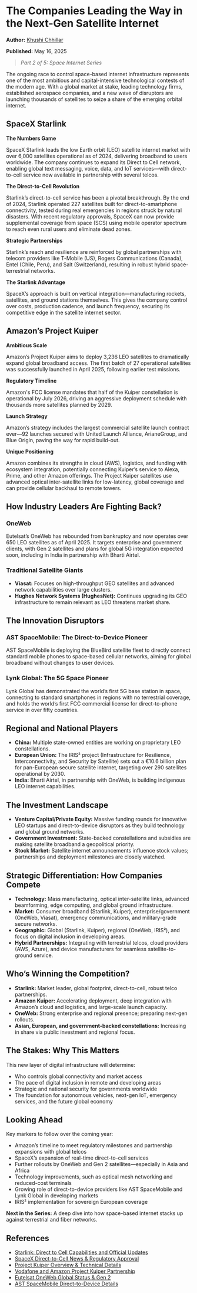# The Companies Leading the Way in the Next-Gen Satellite Internet

**Author:** [Khushi Chhillar](https://www.linkedin.com/in/kcl17/)

**Published:** May 16, 2025

> _Part 2 of 5: Space Internet Series_

The ongoing race to control space-based internet infrastructure represents one of the most ambitious and capital-intensive technological contests of the modern age. With a global market at stake, leading technology firms, established aerospace companies, and a new wave of disruptors are launching thousands of satellites to seize a share of the emerging orbital internet.

## SpaceX Starlink

**The Numbers Game**

SpaceX Starlink leads the low Earth orbit (LEO) satellite internet market with over 6,000 satellites operational as of 2024, delivering broadband to users worldwide. The company continues to expand its Direct to Cell network, enabling global text messaging, voice, data, and IoT services—with direct-to-cell service now available in partnership with several telcos.

**The Direct-to-Cell Revolution**

Starlink’s direct-to-cell service has been a pivotal breakthrough. By the end of 2024, Starlink operated 227 satellites built for direct-to-smartphone connectivity, tested during real emergencies in regions struck by natural disasters. With recent regulatory approvals, SpaceX can now provide supplemental coverage from space (SCS) using mobile operator spectrum to reach even rural users and eliminate dead zones.

**Strategic Partnerships**

Starlink’s reach and resilience are reinforced by global partnerships with telecom providers like T-Mobile (US), Rogers Communications (Canada), Entel (Chile, Peru), and Salt (Switzerland), resulting in robust hybrid space-terrestrial networks.

**The Starlink Advantage**

SpaceX’s approach is built on vertical integration—manufacturing rockets, satellites, and ground stations themselves. This gives the company control over costs, production cadence, and launch frequency, securing its competitive edge in the satellite internet sector.

## Amazon’s Project Kuiper

**Ambitious Scale**

Amazon’s Project Kuiper aims to deploy 3,236 LEO satellites to dramatically expand global broadband access. The first batch of 27 operational satellites was successfully launched in April 2025, following earlier test missions.

**Regulatory Timeline**

Amazon's FCC license mandates that half of the Kuiper constellation is operational by July 2026, driving an aggressive deployment schedule with thousands more satellites planned by 2029.

**Launch Strategy**

Amazon’s strategy includes the largest commercial satellite launch contract ever—92 launches secured with United Launch Alliance, ArianeGroup, and Blue Origin, paving the way for rapid build-out.

**Unique Positioning**

Amazon combines its strengths in cloud (AWS), logistics, and funding with ecosystem integration, potentially connecting Kuiper’s service to Alexa, Prime, and other Amazon offerings. The Project Kuiper satellites use advanced optical inter-satellite links for low-latency, global coverage and can provide cellular backhaul to remote towers.

## How Industry Leaders Are Fighting Back?

### OneWeb

Eutelsat’s OneWeb has rebounded from bankruptcy and now operates over 650 LEO satellites as of April 2025. It targets enterprise and government clients, with Gen 2 satellites and plans for global 5G integration expected soon, including in India in partnership with Bharti Airtel.

### Traditional Satellite Giants

- **Viasat:** Focuses on high-throughput GEO satellites and advanced network capabilities over large clusters.
- **Hughes Network Systems (HughesNet):** Continues upgrading its GEO infrastructure to remain relevant as LEO threatens market share.

## The Innovation Disruptors

### AST SpaceMobile: The Direct-to-Device Pioneer

AST SpaceMobile is deploying the BlueBird satellite fleet to directly connect standard mobile phones to space-based cellular networks, aiming for global broadband without changes to user devices.

### Lynk Global: The 5G Space Pioneer

Lynk Global has demonstrated the world’s first 5G base station in space, connecting to standard smartphones in regions with no terrestrial coverage, and holds the world’s first FCC commercial license for direct-to-phone service in over fifty countries.

## Regional and National Players

- **China:** Multiple state-owned entities are working on proprietary LEO constellations.
- **European Union:** The IRIS² project (Infrastructure for Resilience, Interconnectivity, and Security by Satellite) sets out a €10.6 billion plan for pan-European secure satellite internet, targeting over 290 satellites operational by 2030.
- **India:** Bharti Airtel, in partnership with OneWeb, is building indigenous LEO internet capabilities.

## The Investment Landscape

- **Venture Capital/Private Equity:** Massive funding rounds for innovative LEO startups and direct-to-device disruptors as they build technology and global ground networks.
- **Government Investment:** State-backed constellations and subsidies are making satellite broadband a geopolitical priority.
- **Stock Market:** Satellite internet announcements influence stock values; partnerships and deployment milestones are closely watched.

## Strategic Differentiation: How Companies Compete

- **Technology:** Mass manufacturing, optical inter-satellite links, advanced beamforming, edge computing, and global ground infrastructure.
- **Market:** Consumer broadband (Starlink, Kuiper), enterprise/government (OneWeb, Viasat), emergency communications, and military-grade secure networks.
- **Geographic:** Global (Starlink, Kuiper), regional (OneWeb, IRIS²), and focus on digital inclusion in developing areas.
- **Hybrid Partnerships:** Integrating with terrestrial telcos, cloud providers (AWS, Azure), and device manufacturers for seamless satellite-to-ground service.

## Who’s Winning the Competition?

- **Starlink:** Market leader, global footprint, direct-to-cell, robust telco partnerships.
- **Amazon Kuiper:** Accelerating deployment, deep integration with Amazon’s cloud and logistics, and large-scale launch capacity.
- **OneWeb:** Strong enterprise and regional presence; preparing next-gen rollouts.
- **Asian, European, and government-backed constellations:** Increasing in share via public investment and regional focus.

## The Stakes: Why This Matters

This new layer of digital infrastructure will determine:

- Who controls global connectivity and market access
- The pace of digital inclusion in remote and developing areas
- Strategic and national security for governments worldwide
- The foundation for autonomous vehicles, next-gen IoT, emergency services, and the future global economy

## Looking Ahead

Key markers to follow over the coming year:

- Amazon’s timeline to meet regulatory milestones and partnership expansions with global telcos
- SpaceX’s expansion of real-time direct-to-cell services
- Further rollouts by OneWeb and Gen 2 satellites—especially in Asia and Africa
- Technology improvements, such as optical mesh networking and reduced-cost terminals
- Growing role of direct-to-device providers like AST SpaceMobile and Lynk Global in developing markets
- IRIS² implementation for sovereign European coverage

**Next in the Series:** A deep dive into how space-based internet stacks up against terrestrial and fiber networks.

## References

- [Starlink: Direct to Cell Capabilities and Official Updates](https://www.starlink.com/business/direct-to-cell)
- [SpaceX Direct-to-Cell News & Regulatory Approval](https://www.satellitetoday.com/connectivity/2024/12/06/spacex-launch-completes-the-first-shell-of-starlink-direct-to-cell-satellites/)
- [Project Kuiper Overview & Technical Details](https://www.eoportal.org/satellite-missions/projectkuiper)
- [Vodafone and Amazon Project Kuiper Partnership](https://www.vodafone.com/news/technology/vodafone-and-amazons-project-kuiper-extend-connectivity-africa-and-europe)
- [Eutelsat OneWeb Global Status & Gen 2](https://ast-networks.com/insights/leo-connectivity/oneweb-leo-satellites/)
- [AST SpaceMobile Direct-to-Device Details](https://ast-science.com/spacemobile-network/direct-connection/)
